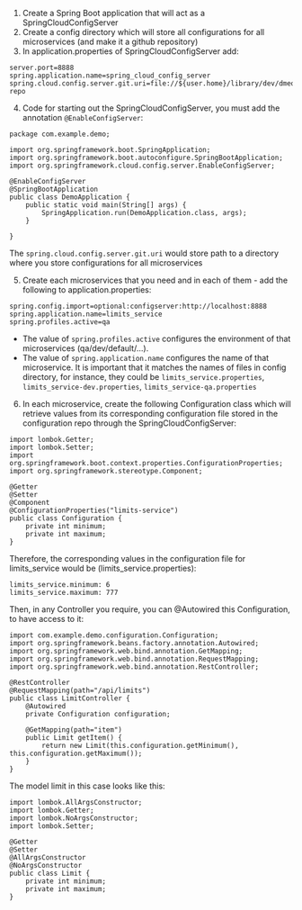 1. Create a Spring Boot application that will act as a SpringCloudConfigServer
2. Create a config directory which will store all configurations for all microservices (and make it a github repository)
3. In application.properties of SpringCloudConfigServer add:

```
server.port=8888
spring.application.name=spring_cloud_config_server
spring.cloud.config.server.git.uri=file://${user.home}/library/dev/dmeo/applications/microservices/config-repo
```

4. Code for starting out the SpringCloudConfigServer, you must add the annotation `@EnableConfigServer`:

```
package com.example.demo;

import org.springframework.boot.SpringApplication;
import org.springframework.boot.autoconfigure.SpringBootApplication;
import org.springframework.cloud.config.server.EnableConfigServer;

@EnableConfigServer
@SpringBootApplication
public class DemoApplication {
	public static void main(String[] args) {
		SpringApplication.run(DemoApplication.class, args);
	}

}

```

The `spring.cloud.config.server.git.uri` would store path to a directory where you store configurations for all microservices

5. Create each microservices that you need and in each of them - add the following to application.properties:

```
spring.config.import=optional:configserver:http://localhost:8888
spring.application.name=limits_service
spring.profiles.active=qa
```

- The value of `spring.profiles.active` configures the environment of that microservices (qa/dev/default/...).
- The value of `spring.application.name` configures the name of that microservice. It is important that it matches the names of files in config directory, for instance, they could be `limits_service.properties`, `limits_service-dev.properties`, `limits_service-qa.properties`

6. In each microservice, create the following Configuration class which will retrieve values from its corresponding configuration file stored in the configuration repo through the SpringCloudConfigServer:

```
import lombok.Getter;
import lombok.Setter;
import org.springframework.boot.context.properties.ConfigurationProperties;
import org.springframework.stereotype.Component;

@Getter
@Setter
@Component
@ConfigurationProperties("limits-service")
public class Configuration {
    private int minimum;
    private int maximum;
}
```

Therefore, the corresponding values in the configuration file for limits_service would be (limits_service.properties):

```
limits_service.minimum: 6
limits_service.maximum: 777
```

Then, in any Controller you require, you can @Autowired this Configuration, to have access to it:

```
import com.example.demo.configuration.Configuration;
import org.springframework.beans.factory.annotation.Autowired;
import org.springframework.web.bind.annotation.GetMapping;
import org.springframework.web.bind.annotation.RequestMapping;
import org.springframework.web.bind.annotation.RestController;

@RestController
@RequestMapping(path="/api/limits")
public class LimitController {
    @Autowired
    private Configuration configuration;

    @GetMapping(path="item")
    public Limit getItem() {
        return new Limit(this.configuration.getMinimum(), this.configuration.getMaximum());
    }
}
```

The model limit in this case looks like this:

```
import lombok.AllArgsConstructor;
import lombok.Getter;
import lombok.NoArgsConstructor;
import lombok.Setter;

@Getter
@Setter
@AllArgsConstructor
@NoArgsConstructor
public class Limit {
    private int minimum;
    private int maximum;
}
```
